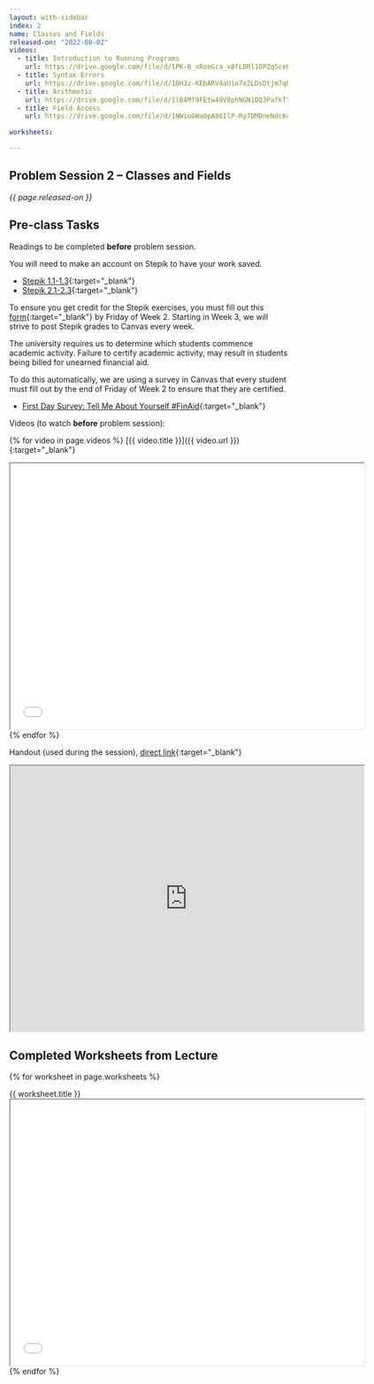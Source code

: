 ```yaml
---
layout: with-sidebar
index: 2
name: Classes and Fields
released-on: "2022-08-02"
videos:
  - title: Introduction to Running Programs
    url: https://drive.google.com/file/d/1PK-B_xRonGca_x8fLDRl1OPZqSceHk5x
  - title: Syntax Errors
    url: https://drive.google.com/file/d/1DHJz-KEbARV4aUio7e2LDsDtjm7qB_YO
  - title: Arithmetic
    url: https://drive.google.com/file/d/1lB4Mf9FEtw49V8phNGN1OQJPafkTtkt0
  - title: Field Access
    url: https://drive.google.com/file/d/1NWioGWa0pA86IlP-Ry7DMDneNdc64xXX

worksheets:

---
```


## Problem Session 2 – Classes and Fields

_{{ page.released-on }}_

## Pre-class Tasks

Readings to be completed **before** problem session.

You will need to make an account on Stepik to have your work saved.
- [Stepik 1.1-1.3](https://stepik.org/lesson/559661/step/1?unit=553721){:target="_blank"}
- [Stepik 2.1-2.3](https://stepik.org/lesson/571216/step/1?unit=565754){:target="_blank"}

To ensure you get credit for the Stepik exercises, you must fill out this [form](https://forms.gle/auRT3tLeJkmF91Lb9){:target="_blank"}
by Friday of Week 2. Starting in Week 3, we will strive to post Stepik grades to Canvas every week.

The university requires us to determine which students commence academic activity. Failure to certify academic activity, may result in students being billed for unearned financial aid.

To do this automatically, we are using a survey in Canvas that every student must fill out by the end of Friday of Week 2
to ensure that they are certified.
- [First Day Survey: Tell Me About Yourself #FinAid](https://canvas.ucsd.edu/courses/42398/quizzes/125571){:target="_blank"} 

Videos (to watch **before** problem session):

{% for video in page.videos %}
[{{ video.title }}]({{ video.url }}){:target="_blank"}

<iframe src="{{ video.url }}/preview" width="640" height="480" allow="autoplay"></iframe>
{% endfor %}

Handout (used during the session), [direct link](https://drive.google.com/file/d/1c24cFNcp6_uGf5bbRRSPkaY_DKmEs6zh/preview){:target="_blank"}

<iframe src="https://drive.google.com/file/d/1c24cFNcp6_uGf5bbRRSPkaY_DKmEs6zh/preview" width="640" height="480" allow="autoplay"></iframe>

## Completed Worksheets from Lecture

{% for worksheet in page.worksheets %}
<div class="worksheetBox">
{{ worksheet.title }}
<br>
<iframe src="{{ worksheet.url }}/preview" width="640" height="480" allow="autoplay"></iframe>
</div>
{% endfor %}
